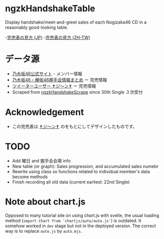 # ngzkHandshakeTable
 Display handshake/meet-and-greet sales of each Nogizaka46 CD in a reasonably good-looking table.

-[完売表の見方 (JP)](https://ameblo.jp/seto-kasumi/entry-11695182533.html) 
-[完売表の見方 (ZH-TW)](https://pttyes.com/SakaTalk/M.1648729058.A.59E) 

# データ源
- [乃木坂46公式サイト](nogizaka46.com) - メンバー情報
- [乃木坂46・欅坂46握手会情報まとめ](https://ameblo.jp/seto-kasumi/) ー 完売情報
- [ツイーターユーザー ✝︎ジ〜ン✝︎](https://twitter.com/lovefiaa) ー 完売情報
- Scraped from [ngzkHandshakeScrape](https://github.com/universallyleo/ngzkHandshakeScrape) since 30th Single ３次受付

# Acknowledgement
- この完売表は [✝︎ジ〜ン✝︎](https://twitter.com/lovefiaa) のをもとにしてデザインしたものです。


# TODO
- Add 曜日 and 握手会会場 info
- New table (or graph): Sales progression, and accumulated sales numebr
- Rewrite using class so functions related to individual member's data become methods
- Finish recording all old data (current earliest: 22nd Single)

# Note about chart.js

Opposed to many tutorial site on using chart.js with svelte, the usual loading method (`import Chart from 'chartjs/auto/auto.js'`) is outdated.  It somehow worked in `dev` stage but not in the deployed version.  The correct way is to replace `auto.js` by `auto.mjs`.